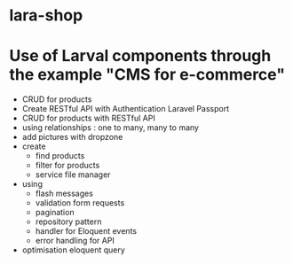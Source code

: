 # lara-shop
Use of Larval components through the example "CMS for e-commerce" 
=================================================================

- CRUD for products
- Create RESTful API with Authentication Laravel Passport
- CRUD for products with RESTful API
- using relationships : one to many, many to many
- add pictures with dropzone
- create 
    - find products
    - filter for products
    - service file manager
- using 
    - flash messages
    - validation form requests
    - pagination
    - repository pattern
    - handler for Eloquent events
    - error handling for API
- optimisation eloquent query    


